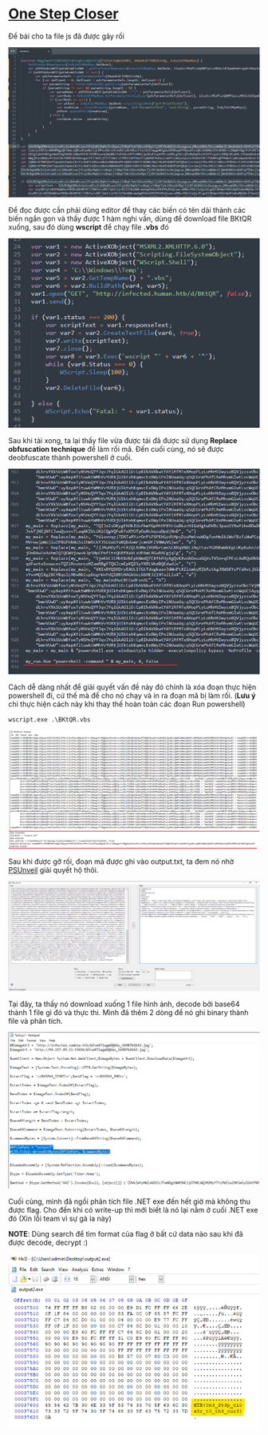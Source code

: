 # [__One Step Closer__](#OneStepCloser)

Đề bài cho ta file js đã được gây rối

![vaccine.js](./img/vaccine.js.png)

Để đọc được cần phải dùng editor để thay các biến có tên dài thành các biến ngắn gọn và thấy được 1 hàm nghi vấn, dùng để download file BKtQR xuống, sau đó dùng **wscript** để chạy file **.vbs** đó

![vaccine_de](./img/vaccine_de.png)

Sau khi tải xong, ta lại thấy file vừa được tải đã được sử dụng **Replace obfuscation technique** để làm rối mã. Đến cuối cùng, nó sẽ được deobfuscate thành powershell ở cuối.

![powershell obfuscate](./img/pws_obf.png)

Cách dễ dàng nhất để giải quyết vấn đề này đó chính là xóa đoạn thực hiện powershell đi, cứ thế mà để cho nó chạy và in ra đoạn mã bị làm rối. (**Lưu ý** chỉ thực hiện cách này khi thay thế hoàn toàn các đoạn Run powershell)

```shell
wscript.exe .\BKtQR.vbs
```

![powershell print](./img/pws_print.png)

Sau khi được gỡ rối, đoạn mã được ghi vào output.txt, ta đem nó nhờ [PSUnveil](https://www.kahusecurity.com/posts/introducing_psunveil.html) giải quyết hộ thôi.

![powershell deobj](./img/pws_deobj.png)

Tại đây, ta thấy nó download xuống 1 file hình ảnh, decode bởi base64 thành 1 file gì đó và thực thi. Mình đã thêm 2 dòng để nó ghi binary thành file và phân tích.

![powershell stage2](./img/pws_stage2.png)

Cuối cùng, mình đã ngồi phân tích file .NET exe đến hết giờ mà không thu được flag. Cho đến khi có write-up thì mới biết là nó lại nằm ở cuối .NET exe đó (Xin lỗi team vì sự gà ỉa này) 

**NOTE**: Dùng search để tìm format của flag ở bất cứ data nào sau khi đã được decode, decrypt :)

![flag](./img/flag.png)
